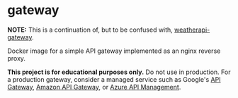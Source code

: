 # gateway

**NOTE:** This is a continuation of, but to be confused with, [weatherapi-gateway](https://github.com/gmarmstrong/weatherapi-gateway).

Docker image for a simple API gateway implemented as an nginx reverse proxy.

**This project is for educational purposes only.** Do not use in production. For
a production gateway, consider a managed service such as Google's [API
Gateway](https://cloud.google.com/api-gateway), [Amazon API
Gateway](https://aws.amazon.com/api-gateway/), or [Azure API
Management](https://azure.microsoft.com/en-us/services/api-management/).
